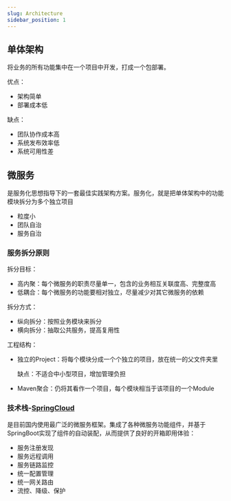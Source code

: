 ```yaml
---
slug: Architecture
sidebar_position: 1
---
```


## 单体架构

将业务的所有功能集中在一个项目中开发，打成一个包部署。

优点：
- 架构简单
- 部署成本低

缺点：
- 团队协作成本高
- 系统发布效率低
- 系统可用性差


## 微服务

是服务化思想指导下的一套最佳实践架构方案。服务化，就是把单体架构中的功能模块拆分为多个独立项目

- 粒度小
- 团队自治
- 服务自治

### 服务拆分原则

拆分目标：

- 高内聚：每个微服务的职责尽量单一，包含的业务相互关联度高、完整度高
- 低耦合：每个微服务的功能要相对独立，尽量减少对其它微服务的依赖

拆分方式：

- 纵向拆分：按照业务模块来拆分
- 横向拆分：抽取公共服务，提高复用性

工程结构：

- 独立的Project：将每个模块分成一个个独立的项目，放在统一的父文件夹里

  缺点：不适合中小型项目，增加管理负担

- Maven聚合：仍将其看作一个项目，每个模块相当于该项目的一个Module



### 技术栈-[SpringCloud](htpps://spring.io/projects/spring-cloud)

是目前国内使用最广泛的微服务框架。集成了各种微服务功能组件，并基于SpringBoot实现了组件的自动装配，从而提供了良好的开箱即用体验：

- 服务注册发现
- 服务远程调用
- 服务链路监控
- 统一配置管理
- 统一网关路由
- 流控、降级、保护


